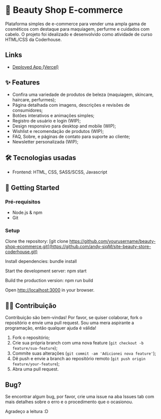# 🌸 Beauty Shop E-commerce
Plataforma simples de e-commerce para vender uma ampla gama de cosméticos com destaque para maquiagem, perfurme e cuidados com cabelo. O projeto foi idealizado e desenvolvido como atividade de curso HTML/CSS da Coderhouse.

## Links
- [Deployed App (Vercel)](https://site-beauty-store-coderhouse.vercel.app/)

## ✨ Features
- Confira uma variedade de produtos de beleza (maquiagem, skincare, haircare, perfurmes);
- Página detalhada com imagens, descrições e revisões de consumidores;
- Botões interativos e animações simples;
- Registro de usuário e login (WIP);
- Design responsivo para desktop and mobile (WIP);
- Wishlist e recomendação de produtos (WIP);
- FAQ, Sobre, e páginas de contato para suporte ao cliente;
- Newsletter personalizada (WIP);

## 🛠️ Tecnologias usadas
- Frontend: HTML, CSS, SASS/SCSS, Javascript

## 🚀 Getting Started
### Pré-requisitos
- Node.js & npm
- Git

### Setup
Clone the repository:
[git clone https://github.com/yourusername/beauty-shop-ecommerce.git](https://github.com/andy-siqM/site-beauty-store-coderhouse.git)

Install dependencies:
bundle install

Start the development server:
npm start

Build the production version:
npm run build

Open [http://localhost:3000](http://localhost:3000) in your browser.

## 🧑‍💻 Contribuição
Contribuição são bem-vindas! Por favor, se quiser colaborar, fork o repositório e envie uma pull request. Sou uma mera aspirante a programação, então qualquer ajuda é válida!
1. Fork o repositório;
2. Crie sua própria branch com uma nova feature (`git checkout -b feature/sua-feature`);
3. Commite suas alterações (`git commit -am 'Adicionei nova feature'`);
4. Dê push e envie a branch ao repositório remoto (`git push origin feature/your-feature`);
5. Abra uma pull request.

## Bug?  
Se encontrar algum bug, por favor, crie uma issue na aba Issues tab com mais detalhes sobre o erro e o procedimento que o ocasionou.

Agradeço a leitura :D




